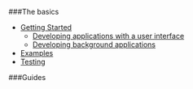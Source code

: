 ###The basics

- [Getting Started](#getting-started)
    - [Developing applications with a user interface](#developing-applications-with-a-user-interface)
    - [Developing background applications](#developing-background-applications)    
- [Examples](#examples)
- [Testing](#testing)

###Guides
